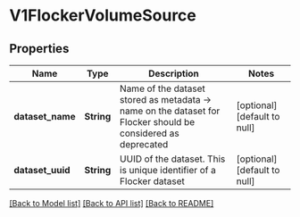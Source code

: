 # V1FlockerVolumeSource

## Properties
Name | Type | Description | Notes
------------ | ------------- | ------------- | -------------
**dataset_name** | **String** | Name of the dataset stored as metadata -&gt; name on the dataset for Flocker should be considered as deprecated | [optional] [default to null]
**dataset_uuid** | **String** | UUID of the dataset. This is unique identifier of a Flocker dataset | [optional] [default to null]

[[Back to Model list]](../README.md#documentation-for-models) [[Back to API list]](../README.md#documentation-for-api-endpoints) [[Back to README]](../README.md)



